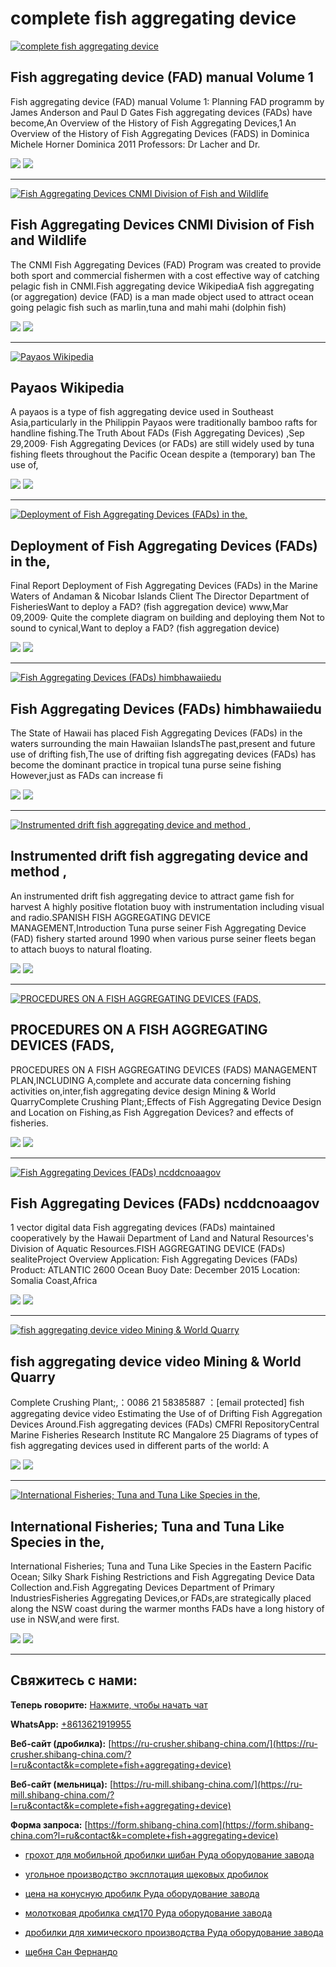# complete fish aggregating device

<a href="https://swt.shibang-china.com/?l=ru&img&k=complete+fish+aggregating+device" target="_blank">![complete fish aggregating device](http://static.shibang-china.com/all-800x300/241.jpg)</a>

## Fish aggregating device (FAD) manual Volume 1
Fish aggregating device (FAD) manual Volume 1: Planning FAD programm by James Anderson and Paul D Gates Fish aggregating devices (FADs) have become,An Overview of the History of Fish Aggregating Devices,1 An Overview of the History of Fish Aggregating Devices (FADS) in Dominica Michele Horner Dominica 2011 Professors: Dr Lacher and Dr.


<a href="https://whatsapp.shibangsoft.com/WhatsApp.php" target="_blank" title="WhatsApp">![](http://static.shibang-china.com/icon/whatsapp.png)</a> <a href="https://swt.shibang-china.com/?l=ru&icon&k=complete+fish+aggregating+device" target="_blank">![](http://static.shibang-china.com/icon/chat-ru.png)</a>

---

<a href="https://swt.shibang-china.com/?l=ru&img&k=complete+fish+aggregating+device" target="_blank">![Fish Aggregating Devices CNMI Division of Fish and Wildlife](http://static.shibang-china.com/all-800x300/775.jpg)</a>

## Fish Aggregating Devices CNMI Division of Fish and Wildlife
The CNMI Fish Aggregating Devices (FAD) Program was created to provide both sport and commercial fishermen with a cost effective way of catching pelagic fish in CNMI.Fish aggregating device WikipediaA fish aggregating (or aggregation) device (FAD) is a man made object used to attract ocean going pelagic fish such as marlin,tuna and mahi mahi (dolphin fish)


<a href="https://whatsapp.shibangsoft.com/WhatsApp.php" target="_blank" title="WhatsApp">![](http://static.shibang-china.com/icon/whatsapp.png)</a> <a href="https://swt.shibang-china.com/?l=ru&icon&k=complete+fish+aggregating+device" target="_blank">![](http://static.shibang-china.com/icon/chat-ru.png)</a>

---

<a href="https://swt.shibang-china.com/?l=ru&img&k=complete+fish+aggregating+device" target="_blank">![Payaos Wikipedia](http://static.shibang-china.com/all-800x300/224.jpg)</a>

## Payaos Wikipedia
A payaos is a type of fish aggregating device used in Southeast Asia,particularly in the Philippin Payaos were traditionally bamboo rafts for handline fishing.The Truth About FADs (Fish Aggregating Devices) ,Sep 29,2009&#0183;&#32;Fish Aggregating Devices (or FADs) are still widely used by tuna fishing fleets throughout the Pacific Ocean despite a (temporary) ban The use of,


<a href="https://whatsapp.shibangsoft.com/WhatsApp.php" target="_blank" title="WhatsApp">![](http://static.shibang-china.com/icon/whatsapp.png)</a> <a href="https://swt.shibang-china.com/?l=ru&icon&k=complete+fish+aggregating+device" target="_blank">![](http://static.shibang-china.com/icon/chat-ru.png)</a>

---

<a href="https://swt.shibang-china.com/?l=ru&img&k=complete+fish+aggregating+device" target="_blank">![Deployment of Fish Aggregating Devices (FADs) in the,](http://static.shibang-china.com/all-800x300/1071.jpg)</a>

## Deployment of Fish Aggregating Devices (FADs) in the,
Final Report Deployment of Fish Aggregating Devices (FADs) in the Marine Waters of Andaman & Nicobar Islands Client The Director Department of FisheriesWant to deploy a FAD? (fish aggregation device) www,Mar 09,2009&#0183;&#32;Quite the complete diagram on building and deploying them Not to sound to cynical,Want to deploy a FAD? (fish aggregation device)


<a href="https://whatsapp.shibangsoft.com/WhatsApp.php" target="_blank" title="WhatsApp">![](http://static.shibang-china.com/icon/whatsapp.png)</a> <a href="https://swt.shibang-china.com/?l=ru&icon&k=complete+fish+aggregating+device" target="_blank">![](http://static.shibang-china.com/icon/chat-ru.png)</a>

---

<a href="https://swt.shibang-china.com/?l=ru&img&k=complete+fish+aggregating+device" target="_blank">![Fish Aggregating Devices (FADs) himbhawaiiedu](http://static.shibang-china.com/all-800x300/1509.jpg)</a>

## Fish Aggregating Devices (FADs) himbhawaiiedu
The State of Hawaii has placed Fish Aggregating Devices (FADs) in the waters surrounding the main Hawaiian IslandsThe past,present and future use of drifting fish,The use of drifting fish aggregating devices (FADs) has become the dominant practice in tropical tuna purse seine fishing However,just as FADs can increase fi


<a href="https://whatsapp.shibangsoft.com/WhatsApp.php" target="_blank" title="WhatsApp">![](http://static.shibang-china.com/icon/whatsapp.png)</a> <a href="https://swt.shibang-china.com/?l=ru&icon&k=complete+fish+aggregating+device" target="_blank">![](http://static.shibang-china.com/icon/chat-ru.png)</a>

---

<a href="https://swt.shibang-china.com/?l=ru&img&k=complete+fish+aggregating+device" target="_blank">![Instrumented drift fish aggregating device and method ,](http://static.shibang-china.com/all-800x300/827.jpg)</a>

## Instrumented drift fish aggregating device and method ,
An instrumented drift fish aggregating device to attract game fish for harvest A highly positive flotation buoy with instrumentation including visual and radio.SPANISH FISH AGGREGATING DEVICE MANAGEMENT,Introduction Tuna purse seiner Fish Aggregating Device (FAD) fishery started around 1990 when various purse seiner fleets began to attach buoys to natural floating.


<a href="https://whatsapp.shibangsoft.com/WhatsApp.php" target="_blank" title="WhatsApp">![](http://static.shibang-china.com/icon/whatsapp.png)</a> <a href="https://swt.shibang-china.com/?l=ru&icon&k=complete+fish+aggregating+device" target="_blank">![](http://static.shibang-china.com/icon/chat-ru.png)</a>

---

<a href="https://swt.shibang-china.com/?l=ru&img&k=complete+fish+aggregating+device" target="_blank">![PROCEDURES ON A FISH AGGREGATING DEVICES (FADS,](http://static.shibang-china.com/all-800x300/800.jpg)</a>

## PROCEDURES ON A FISH AGGREGATING DEVICES (FADS,
PROCEDURES ON A FISH AGGREGATING DEVICES (FADS) MANAGEMENT PLAN,INCLUDING A,complete and accurate data concerning fishing activities on,inter,fish aggregating device design Mining & World QuarryComplete Crushing Plant;,Effects of Fish Aggregating Device Design and Location on Fishing,as Fish Aggregation Devices? and effects of fisheries.


<a href="https://whatsapp.shibangsoft.com/WhatsApp.php" target="_blank" title="WhatsApp">![](http://static.shibang-china.com/icon/whatsapp.png)</a> <a href="https://swt.shibang-china.com/?l=ru&icon&k=complete+fish+aggregating+device" target="_blank">![](http://static.shibang-china.com/icon/chat-ru.png)</a>

---

<a href="https://swt.shibang-china.com/?l=ru&img&k=complete+fish+aggregating+device" target="_blank">![Fish Aggregating Devices (FADs) ncddcnoaagov](http://static.shibang-china.com/all-800x300/731.jpg)</a>

## Fish Aggregating Devices (FADs) ncddcnoaagov
1 vector digital data Fish aggregating devices (FADs) maintained cooperatively by the Hawaii Department of Land and Natural Resources's Division of Aquatic Resources.FISH AGGREGATING DEVICE (FADs) sealiteProject Overview Application: Fish Aggregating Devices (FADs) Product: ATLANTIC 2600 Ocean Buoy Date: December 2015 Location: Somalia Coast,Africa


<a href="https://whatsapp.shibangsoft.com/WhatsApp.php" target="_blank" title="WhatsApp">![](http://static.shibang-china.com/icon/whatsapp.png)</a> <a href="https://swt.shibang-china.com/?l=ru&icon&k=complete+fish+aggregating+device" target="_blank">![](http://static.shibang-china.com/icon/chat-ru.png)</a>

---

<a href="https://swt.shibang-china.com/?l=ru&img&k=complete+fish+aggregating+device" target="_blank">![fish aggregating device video Mining & World Quarry](http://static.shibang-china.com/all-800x300/1409.jpg)</a>

## fish aggregating device video Mining & World Quarry
Complete Crushing Plant;,：0086 21 58385887 ：[email protected] fish aggregating device video Estimating the Use of of Drifting Fish Aggregation Devices Around.Fish aggregating devices (FADs) CMFRI RepositoryCentral Marine Fisheries Research Institute RC Mangalore 25 Diagrams of types of fish aggregating devices used in different parts of the world: A


<a href="https://whatsapp.shibangsoft.com/WhatsApp.php" target="_blank" title="WhatsApp">![](http://static.shibang-china.com/icon/whatsapp.png)</a> <a href="https://swt.shibang-china.com/?l=ru&icon&k=complete+fish+aggregating+device" target="_blank">![](http://static.shibang-china.com/icon/chat-ru.png)</a>

---

<a href="https://swt.shibang-china.com/?l=ru&img&k=complete+fish+aggregating+device" target="_blank">![International Fisheries; Tuna and Tuna Like Species in the,](http://static.shibang-china.com/all-800x300/1426.jpg)</a>

## International Fisheries; Tuna and Tuna Like Species in the,
International Fisheries; Tuna and Tuna Like Species in the Eastern Pacific Ocean; Silky Shark Fishing Restrictions and Fish Aggregating Device Data Collection and.Fish Aggregating Devices Department of Primary IndustriesFisheries Aggregating Devices,or FADs,are strategically placed along the NSW coast during the warmer months FADs have a long history of use in NSW,and were first.


<a href="https://whatsapp.shibangsoft.com/WhatsApp.php" target="_blank" title="WhatsApp">![](http://static.shibang-china.com/icon/whatsapp.png)</a> <a href="https://swt.shibang-china.com/?l=ru&icon&k=complete+fish+aggregating+device" target="_blank">![](http://static.shibang-china.com/icon/chat-ru.png)</a>

---
## Свяжитесь с нами:

**Теперь говорите:** [Нажмите, чтобы начать чат](https://swt.shibang-china.com?l=ru&contact&k=complete+fish+aggregating+device)

**WhatsApp:**  [+8613621919955](https://whatsapp.shibangsoft.com/WhatsApp.php)

**Веб-сайт (дробилка):** [https://ru-crusher.shibang-china.com/](https://ru-crusher.shibang-china.com/?l=ru&contact&k=complete+fish+aggregating+device)

**Веб-сайт (мельница):** [https://ru-mill.shibang-china.com/](https://ru-mill.shibang-china.com/?l=ru&contact&k=complete+fish+aggregating+device)

**Форма запроса:** [https://form.shibang-china.com](https://form.shibang-china.com?l=ru&contact&k=complete+fish+aggregating+device)

* [грохот для мобильной дробилки шибан Руда оборудование завода](../99/%D0%B3%D1%80%D0%BE%D1%85%D0%BE%D1%82%20%D0%B4%D0%BB%D1%8F%20%D0%BC%D0%BE%D0%B1%D0%B8%D0%BB%D1%8C%D0%BD%D0%BE%D0%B9%20%D0%B4%D1%80%D0%BE%D0%B1%D0%B8%D0%BB%D0%BA%D0%B8%20%D1%88%D0%B8%D0%B1%D0%B0%D0%BD%20%D0%A0%D1%83%D0%B4%D0%B0%20%D0%BE%D0%B1%D0%BE%D1%80%D1%83%D0%B4%D0%BE%D0%B2%D0%B0%D0%BD%D0%B8%D0%B5%20%D0%B7%D0%B0%D0%B2%D0%BE%D0%B4%D0%B0.md)

* [угольное производство эксплотация щековых дробилок](../92/%D1%83%D0%B3%D0%BE%D0%BB%D1%8C%D0%BD%D0%BE%D0%B5%20%D0%BF%D1%80%D0%BE%D0%B8%D0%B7%D0%B2%D0%BE%D0%B4%D1%81%D1%82%D0%B2%D0%BE%20%D1%8D%D0%BA%D1%81%D0%BF%D0%BB%D0%BE%D1%82%D0%B0%D1%86%D0%B8%D1%8F%20%D1%89%D0%B5%D0%BA%D0%BE%D0%B2%D1%8B%D1%85%20%D0%B4%D1%80%D0%BE%D0%B1%D0%B8%D0%BB%D0%BE%D0%BA.md)

* [цена на конусную дробилк Руда оборудование завода](../101/%D1%86%D0%B5%D0%BD%D0%B0%20%D0%BD%D0%B0%20%D0%BA%D0%BE%D0%BD%D1%83%D1%81%D0%BD%D1%83%D1%8E%20%D0%B4%D1%80%D0%BE%D0%B1%D0%B8%D0%BB%D0%BA%20%D0%A0%D1%83%D0%B4%D0%B0%20%D0%BE%D0%B1%D0%BE%D1%80%D1%83%D0%B4%D0%BE%D0%B2%D0%B0%D0%BD%D0%B8%D0%B5%20%D0%B7%D0%B0%D0%B2%D0%BE%D0%B4%D0%B0.md)

* [молотковая дробилка смд170 Руда оборудование завода](../97/%D0%BC%D0%BE%D0%BB%D0%BE%D1%82%D0%BA%D0%BE%D0%B2%D0%B0%D1%8F%20%D0%B4%D1%80%D0%BE%D0%B1%D0%B8%D0%BB%D0%BA%D0%B0%20%D1%81%D0%BC%D0%B4170%20%D0%A0%D1%83%D0%B4%D0%B0%20%D0%BE%D0%B1%D0%BE%D1%80%D1%83%D0%B4%D0%BE%D0%B2%D0%B0%D0%BD%D0%B8%D0%B5%20%D0%B7%D0%B0%D0%B2%D0%BE%D0%B4%D0%B0.md)

* [дробилки для химического производства Руда оборудование завода](../96/%D0%B4%D1%80%D0%BE%D0%B1%D0%B8%D0%BB%D0%BA%D0%B8%20%D0%B4%D0%BB%D1%8F%20%D1%85%D0%B8%D0%BC%D0%B8%D1%87%D0%B5%D1%81%D0%BA%D0%BE%D0%B3%D0%BE%20%D0%BF%D1%80%D0%BE%D0%B8%D0%B7%D0%B2%D0%BE%D0%B4%D1%81%D1%82%D0%B2%D0%B0%20%D0%A0%D1%83%D0%B4%D0%B0%20%D0%BE%D0%B1%D0%BE%D1%80%D1%83%D0%B4%D0%BE%D0%B2%D0%B0%D0%BD%D0%B8%D0%B5%20%D0%B7%D0%B0%D0%B2%D0%BE%D0%B4%D0%B0.md)

* [щебня Сан Фернандо](../93/%D1%89%D0%B5%D0%B1%D0%BD%D1%8F%20%D0%A1%D0%B0%D0%BD%20%D0%A4%D0%B5%D1%80%D0%BD%D0%B0%D0%BD%D0%B4%D0%BE.md)